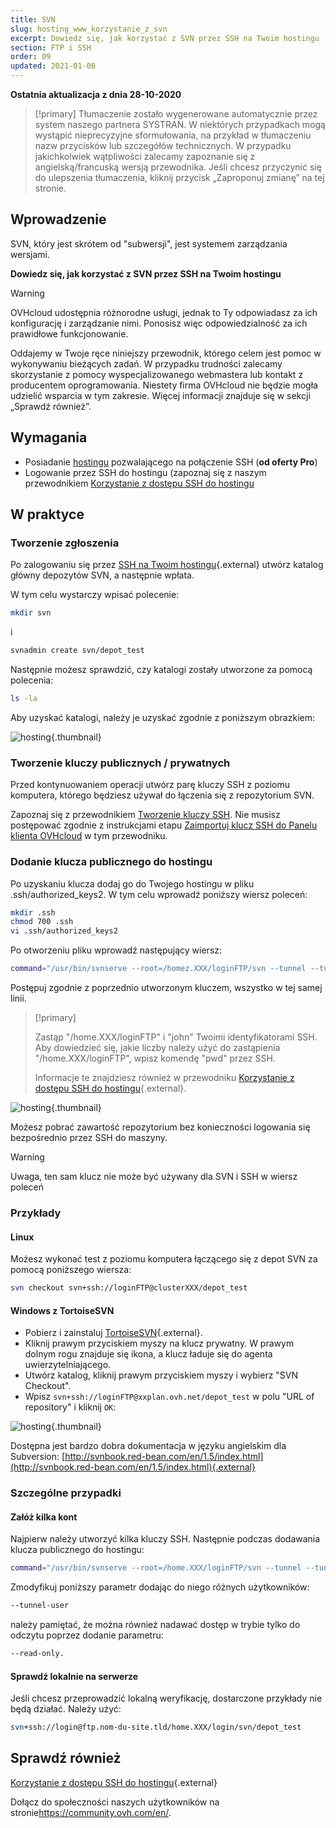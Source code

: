 ```yaml
---
title: SVN
slug: hosting_www_korzystanie_z_svn
excerpt: Dowiedz się, jak korzystać z SVN przez SSH na Twoim hostingu
section: FTP i SSH
order: 09
updated: 2021-01-06
---
```


**Ostatnia aktualizacja z dnia 28-10-2020**

> [!primary]
> Tłumaczenie zostało wygenerowane automatycznie przez system naszego partnera SYSTRAN. W niektórych przypadkach mogą wystąpić nieprecyzyjne sformułowania, na przykład w tłumaczeniu nazw przycisków lub szczegółów technicznych. W przypadku jakichkolwiek wątpliwości zalecamy zapoznanie się z angielską/francuską wersją przewodnika. Jeśli chcesz przyczynić się do ulepszenia tłumaczenia, kliknij przycisk „Zaproponuj zmianę” na tej stronie.
> 

## Wprowadzenie 

SVN, który jest skrótem od "subwersji", jest systemem zarządzania wersjami. 

**Dowiedz się, jak korzystać z SVN przez SSH na Twoim hostingu**

> [!warning]
>
> OVHcloud udostępnia różnorodne usługi, jednak to Ty odpowiadasz za ich konfigurację i zarządzanie nimi. Ponosisz więc odpowiedzialność za ich prawidłowe funkcjonowanie.
> 
> Oddajemy w Twoje ręce niniejszy przewodnik, którego celem jest pomoc w wykonywaniu bieżących zadań. W przypadku trudności zalecamy skorzystanie z pomocy wyspecjalizowanego webmastera lub kontakt z producentem oprogramowania. Niestety firma OVHcloud nie będzie mogła udzielić wsparcia w tym zakresie. Więcej informacji znajduje się w sekcji „Sprawdź również”.
> 

## Wymagania

- Posiadanie [hostingu](https://www.ovhcloud.com/pl/web-hosting/) pozwalającego na połączenie SSH (**od oferty Pro**)
- Logowanie przez SSH do hostingu (zapoznaj się z naszym przewodnikiem [Korzystanie z dostępu SSH do hostingu](../hosting_www_ssh_na_hostingu/)

## W praktyce

### Tworzenie zgłoszenia

Po zalogowaniu się przez [SSH na Twoim hostingu](../hosting_www_ssh_na_hostingu/){.external} utwórz katalog główny depozytów SVN, a następnie wpłata.

W tym celu wystarczy wpisać polecenie:

```bash
mkdir svn
```

i

```bash
svnadmin create svn/depot_test
```

Następnie możesz sprawdzić, czy katalogi zostały utworzone za pomocą polecenia:

```bash
ls -la
```

Aby uzyskać katalogi, należy je uzyskać zgodnie z poniższym obrazkiem:

![hosting](images/3078.png){.thumbnail}

### Tworzenie kluczy publicznych / prywatnych

Przed kontynuowaniem operacji utwórz parę kluczy SSH z poziomu komputera, którego będziesz używał do łączenia się z repozytorium SVN.

Zapoznaj się z przewodnikiem [Tworzenie kluczy SSH](https://docs.ovh.com/pl/public-cloud/tworzenie-kluczy-ssh/). Nie musisz postępować zgodnie z instrukcjami etapu [Zaimportuj klucz SSH do Panelu klienta OVHcloud](https://docs.ovh.com/pl/public-cloud/tworzenie-kluczy-ssh/#importowanie-klucza-ssh-do-panelu-klienta-ovhcloud_1) w tym przewodniku.

### Dodanie klucza publicznego do hostingu

Po uzyskaniu klucza dodaj go do Twojego hostingu w pliku .ssh/authorized_keys2. W tym celu wprowadź poniższy wiersz poleceń:

```bash
mkdir .ssh
chmod 700 .ssh
vi .ssh/authorized_keys2
```

Po otworzeniu pliku wprowadź następujący wiersz:

```bash
command="/usr/bin/svnserve --root=/homez.XXX/loginFTP/svn --tunnel --tunnel-user=john",no-port-forwarding,no-agent-forwarding,no-X11-forwarding,no-pty
```

Postępuj zgodnie z poprzednio utworzonym kluczem, wszystko w tej samej linii.

> [!primary]
>
> Zastąp "/home.XXX/loginFTP" i "john" Twoimi identyfikatorami SSH.
> Aby dowiedzieć się, jakie liczby należy użyć do zastąpienia "/home.XXX/loginFTP", wpisz komendę "pwd" przez SSH.
>
> Informacje te znajdziesz również w przewodniku [Korzystanie z dostępu SSH do hostingu](../hosting_www_ssh_na_hostingu/){.external}.
> 

![hosting](images/3080.png){.thumbnail}

Możesz pobrać zawartość repozytorium bez konieczności logowania się bezpośrednio przez SSH do maszyny.

> [!warning]
>
> Uwaga, ten sam klucz nie może być używany dla SVN i SSH w
> wiersz poleceń
> 

### Przykłady

#### Linux

Możesz wykonać test z poziomu komputera łączącego się z depot SVN za pomocą poniższego wiersza:

```bash
svn checkout svn+ssh://loginFTP@clusterXXX/depot_test
```

#### Windows z TortoiseSVN

- Pobierz i zainstaluj [TortoiseSVN](https://tortoisesvn.net/downloads.html){.external}.
- Kliknij prawym przyciskiem myszy na klucz prywatny. W prawym dolnym rogu znajduje się ikona, a klucz ładuje się do agenta uwierzytelniającego.
- Utwórz katalog, kliknij prawym przyciskiem myszy i wybierz "SVN Checkout". 
- Wpisz `svn+ssh://loginFTP@xxplan.ovh.net/depot_test` w polu "URL of repository" i kliknij `OK`:

![hosting](images/3081.png){.thumbnail}

Dostępna jest bardzo dobra dokumentacja w języku angielskim dla Subversion: [http://svnbook.red-bean.com/en/1.5/index.html](http://svnbook.red-bean.com/en/1.5/index.html){.external}

### Szczególne przypadki

#### Załóż kilka kont

Najpierw należy utworzyć kilka kluczy SSH. Następnie podczas dodawania klucza publicznego do hostingu:

```bash
command="/usr/bin/svnserve --root=/home.XXX/loginFTP/svn --tunnel --tunnel-user=marc",no-port-forwarding,no-agent-forwarding,no-X11-forwarding,no-pty
```

Zmodyfikuj poniższy parametr dodając do niego różnych użytkowników:

```bash
--tunnel-user
```

należy pamiętać, że można również nadawać dostęp w trybie tylko do odczytu poprzez dodanie parametru:

```bash
--read-only.
```

#### Sprawdź lokalnie na serwerze

Jeśli chcesz przeprowadzić lokalną weryfikację, dostarczone przykłady nie będą działać. Należy użyć:

```bash
svn+ssh://login@ftp.nom-du-site.tld/home.XXX/login/svn/depot_test
```

## Sprawdź również

[Korzystanie z dostępu SSH do hostingu](../hosting_www_ssh_na_hostingu/){.external}

Dołącz do społeczności naszych użytkowników na stronie<https://community.ovh.com/en/>.
